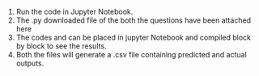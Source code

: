 1. Run the code in Jupyter Notebook.
2. The .py downloaded file of the both the questions have been attached here
3. The codes and can be placed in jupyter Notebook and compiled block by block to see the results.
4. Both the files will generate a .csv file containing predicted and actual outputs.
